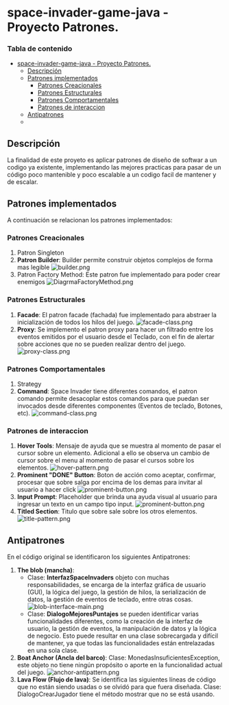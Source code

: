 # space-invader-game-java - Proyecto Patrones.

### Tabla de contenido
<!-- TOC -->
* [space-invader-game-java - Proyecto Patrones.](#space-invader-game-java---proyecto-patrones)
  * [Descripción](#descripción)
  * [Patrones implementados](#patrones-implementados)
    * [Patrones Creacionales](#patrones-creacionales)
    * [Patrones Estructurales](#patrones-estructurales)
    * [Patrones Comportamentales](#patrones-comportamentales)
    * [Patrones de interaccion](#patrones-de-interaccion)
  * [Antipatrones](#antipatrones)
  * [](#)
<!-- TOC -->

## Descripción

La finalidad de este proyeto es aplicar patrones de diseño de softwar a un codigo ya existente, 
implementando las mejores practicas para pasar de un código poco mantenible y poco escalable
a un codigo facil de mantener y de escalar.

## Patrones implementados

A continuación se relacionan los patrones implementados:

### Patrones Creacionales
 1. Patron Singleton 
 2. **Patron Builder**: Builder permite construir objetos complejos de forma mas legible
![builder.png](src%2Fmain%2Fresources%2Fdiagrams%2Fbuilder.png)
 3. Patron Factory Method: Este patron fue implementado para poder crear enemigos 
 ![DiagrmaFactoryMethod.png](src%2Fmain%2Fresources%2Fdiagrams%2FDiagrmaFactoryMethod.png)
### Patrones Estructurales
  1. **Facade**: El patron facade (fachada) fue implementado para abstraer la inicialización de todos los hilos del juego.
![facade-class.png](src%2Fmain%2Fresources%2Fdiagrams%2Ffacade-class.png)
  2. **Proxy**: Se implemento el patron proxy para hacer un filtrado entre los eventos emitidos por el usuario desde el Teclado, con el fin de alertar sobre acciones que no se pueden realizar dentro del juego.
![proxy-class.png](src%2Fmain%2Fresources%2Fdiagrams%2Fproxy-class.png)

### Patrones Comportamentales
  1. Strategy
  2. **Command**: Space Invader tiene diferentes comandos, el patron comando permite desacoplar estos comandos para que puedan ser invocados desde diferentes componentes (Eventos de teclado, Botones, etc).
![command-class.png](src%2Fmain%2Fresources%2Fdiagrams%2Fcommand-class.png)
### Patrones de interaccion
  1. **Hover Tools**: Mensaje de ayuda que se muestra al momento de pasar el cursor sobre un elemento. Adicional a ello se observa un cambio de cursor sobre el menu al momento de pasar el cursos sobre los elementos.
![hover-pattern.png](src%2Fmain%2Fresources%2Fdiagrams%2Fhover-pattern.png)
  2. **Prominent "DONE" Button**: Boton de acción como aceptar, confirmar, procesar que sobre salga por encima de los demas para invitar al usuario a hacer click
![prominent-button.png](src%2Fmain%2Fresources%2Fdiagrams%2Fprominent-button.png)
  3. **Input Prompt**: Placeholder que brinda una ayuda visual al usuario para ingresar un texto en un campo tipo input.
![prominent-button.png](src%2Fmain%2Fresources%2Fdiagrams%2Fprominent-button.png)
  4. **Titled Section**: Titulo que sobre sale sobre los otros elementos.
![title-pattern.png](src%2Fmain%2Fresources%2Fdiagrams%2Ftitle-pattern.png)


## Antipatrones

En el código original se identificaron los siguientes Antipatrones: 

1. **The blob (mancha)**: 
   - Clase: **InterfazSpaceInvaders** objeto con muchas responsabilidades, se encarga de la interfaz gráfica de usuario (GUI), la lógica del juego, la gestión de hilos, la serialización de datos, la gestión de eventos de teclado, entre otras cosas.
![blob-interface-main.png](src%2Fmain%2Fresources%2Fdiagrams%2Fblob-interface-main.png)
   - Clase: **DialogoMejoresPuntajes** se pueden identificar varias funcionalidades diferentes, como la creación de la interfaz de usuario, la gestión de eventos, la manipulación de datos y la lógica de negocio. Esto puede resultar en una clase sobrecargada y difícil de mantener, ya que todas las funcionalidades están entrelazadas en una sola clase.
2. **Boat Anchor (Ancla del barco)**: Clase: MonedasInsuficientesException, este objeto no tiene ningún propósito o aporte en la
   funcionalidad actual del juego.
![anchor-antipattern.png](src%2Fmain%2Fresources%2Fdiagrams%2Fanchor-antipattern.png)
3. **Lava Flow (Flujo de lava)**: Se identifica las siguientes líneas de código que no están siendo usadas o se olvidó para que fuera diseñada.
   Clase: DialogoCrearJugador tiene el método mostrar que no se está usando.


## 
